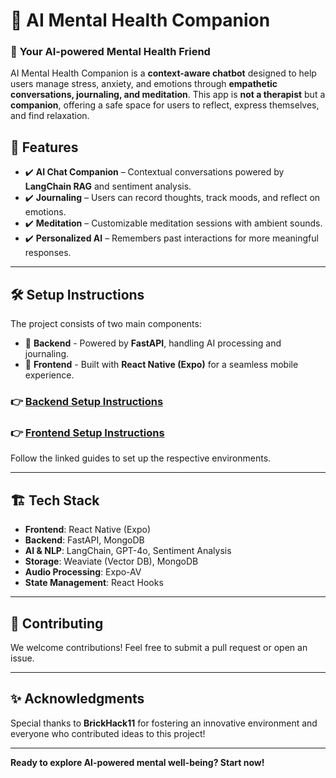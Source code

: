 # 🧘 AI Mental Health Companion

### 🤖 **Your AI-powered Mental Health Friend**

AI Mental Health Companion is a **context-aware chatbot** designed to help users manage stress, anxiety, and emotions through **empathetic conversations, journaling, and meditation**.
This app is **not a therapist** but a **companion**, offering a safe space for users to reflect, express themselves, and find relaxation.

## 🚀 **Features**

* ✔️ **AI Chat Companion** – Contextual conversations powered by **LangChain RAG** and sentiment analysis.
* ✔️ **Journaling** – Users can record thoughts, track moods, and reflect on emotions.
* ✔️ **Meditation** – Customizable meditation sessions with ambient sounds.
* ✔️ **Personalized AI** – Remembers past interactions for more meaningful responses.

---

## 🛠 **Setup Instructions**

The project consists of two main components:  

* 📌 **Backend** - Powered by **FastAPI**, handling AI processing and journaling.
* 📌 **Frontend** - Built with **React Native (Expo)** for a seamless mobile experience.

### 👉 [Backend Setup Instructions](./backend/README.md)

### 👉 [Frontend Setup Instructions](./frontend/README.md)

Follow the linked guides to set up the respective environments.

---

## 🏗 **Tech Stack**

- **Frontend**: React Native (Expo)
- **Backend**: FastAPI, MongoDB
- **AI & NLP**: LangChain, GPT-4o, Sentiment Analysis
- **Storage**: Weaviate (Vector DB), MongoDB
- **Audio Processing**: Expo-AV
- **State Management**: React Hooks

---

## 🤝 **Contributing**

We welcome contributions! Feel free to submit a pull request or open an issue.

---

## ✨ **Acknowledgments**

Special thanks to **BrickHack11** for fostering an innovative environment and everyone who contributed ideas to this project!

---

**Ready to explore AI-powered mental well-being? Start now!**
